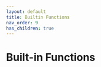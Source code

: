 ```yaml
---
layout: default
title: Builtin Functions
nav_order: 9
has_children: true
---
```


# Built-in Functions